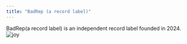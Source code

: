 ```yaml
---
title: "BadRep (a record label)"
---
```


BadRep(a record label) is an independent record label founded in 2024.
![joy](../background.png)
